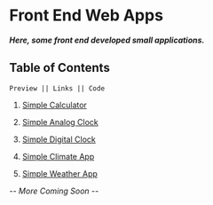 # **Front End Web Apps**

**_Here, some front end developed small applications._**

## **Table of Contents**

```
Preview || Links || Code
```

1. [Simple Calculator](https://imniladri.github.io/FrontEndApps/Simple-Calculator/)

2. [Simple Analog Clock](https://imniladri.github.io/FrontEndApps/Simple-Analog-Clock/)

3. [Simple Digital Clock](https://imniladri.github.io/FrontEndApps/Simple-Digital-Clock/)

4. [Simple Climate App](https://imniladri.github.io/FrontEndApps/Simple-Climate-App/)

5. [Simple Weather App](https://imniladri.github.io/FrontEndApps/Simple-Weather-App/)

_-- More Coming Soon --_
